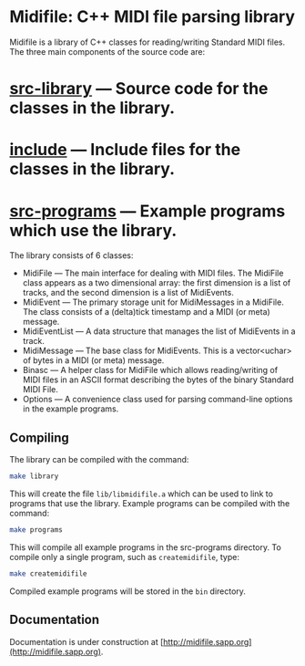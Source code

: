 Midifile: C++ MIDI file parsing library
=======================================

Midifile is a library of C++ classes for reading/writing 
Standard MIDI files. The three main components of the 
source code are:

# [src-library](https://github.com/craigsapp/midifile/tree/master/src-library) &mdash; Source code for the classes in the library.
# [include](https://github.com/craigsapp/midifile/tree/master/include) &mdash; Include files for the classes in the library.
# [src-programs](https://github.com/craigsapp/midifile/tree/master/src-programs) &mdash; Example programs which use the library.

The library consists of 6 classes:

* MidiFile &mdash; The main interface for dealing with MIDI files.  The MidiFile class appears as a two dimensional array: the first dimension is a list of tracks, and the second dimension is a list of MidiEvents.
* MidiEvent &mdash; The primary storage unit for MidiMessages in a MidiFile.  The class consists of a (delta)tick timestamp and a MIDI (or meta) message.
* MidiEventList &mdash; A data structure that manages the list of MidiEvents in a track.
* MidiMessage &mdash; The base class for MidiEvents.  This is a vector&lt;uchar&gt; of bytes in a MIDI (or meta) message.
* Binasc &mdash; A helper class for MidiFile which allows reading/writing of MIDI files in an ASCII format describing the bytes of the binary Standard MIDI File.
* Options &mdash; A convenience class used for parsing command-line options in the example programs.


Compiling
----------

The library can be compiled with the command:
``` bash
make library
```

This will create the file `lib/libmidifile.a` which can be used to link
to programs that use the library.  Example programs can be compiled with
the command:
``` bash
make programs
```
This will compile all example programs in the src-programs directory. To 
compile only a single program, such as `createmidifile`, type:
``` bash
make createmidifile
```
Compiled example programs will be stored in the `bin` directory.


Documentation
-------------

Documentation is under construction at 
[http://midifile.sapp.org](http://midifile.sapp.org).




